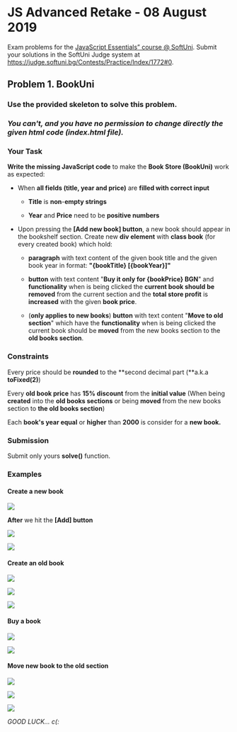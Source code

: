 JS Advanced Retake - 08 August 2019
===================================

Exam problems for the [JavaScript Essentials” course \@
SoftUni](https://softuni.bg/courses/js-essentials). Submit your solutions in the
SoftUni Judge system at
<https://judge.softuni.bg/Contests/Practice/Index/1772#0>.

Problem 1. BookUni
------------------

### Use the provided skeleton to solve this problem.

### *You can't, and you have no permission to change directly the given html code (index.html file).*

### Your Task

**Write the missing JavaScript code** to make the **Book Store (BookUni)** work
as expected:

-   When **all fields (title, year and price)** are **filled with correct
    input**

    -   **Title** is **non**-**empty strings**

    -   **Year** and **Price** need to be **positive numbers**

-   Upon pressing the **[Add new book] button**, a new book should appear in the
    bookshelf section. Create new **div element** with **class book** (for every
    created book) which hold:

    -   **paragraph** with text content of the given book title and the given
        book year in format: **"{bookTitle} [{bookYear}]"**

    -   **button** with text content "**Buy it only for {bookPrice} BGN**" and
        **functionality** when is being clicked the **current book should be
        removed** from the current section and the **total store profit** is
        **increased** with the given **book price**.

    -   (**only applies to new books**) **button** with text content "**Move to
        old section**" which have the **functionality** when is being clicked
        the current book should be **moved** from the new books section to the
        **old books section**.

### Constraints

Every price should be **rounded** to the **second decimal part (**a.k.a
**toFixed(2)**)

Every **old book price** has **15% discount** from the **initial value** (When
being **created** into the **old books sections** or being **moved** from the
new books section to **the old books section**)

Each **book's year equal** or **higher** than **2000** is consider for a **new
book.**

### Submission

Submit only yours **solve()** function.

### Examples

#### Create a new book

![](media/9403167cb2b73e2954edf1c60698bb29.png)

**After** we hit the **[Add] button**

![](media/3a39a12e42752af4d2115ca733b12de1.png)

![](media/3c41192fa1fb1ec11c7fc0e45f7943a1.png)

#### Create an old book

![](media/17cc66829af9b0840ff8ca38f689f478.png)

![](media/84701ed93e8b96ef0c0bf46b68f8682a.png)

![](media/ed6a6842d7dd8883e44a7733f34b8eee.png)

#### Buy a book

![](media/a3341e53b1c71667c155e9d53929d53a.png)

![](media/9542f2fcbc814baed85bd793a0e93fca.png)

#### Move new book to the old section

![](media/a780ca4e09d8b91772788fd502a479d6.png)

![](media/7d5225427d8cfbf08e665ea5ec5ab2b6.png)

![](media/af5d141fb226bff0808ee503419d8c28.png)

*GOOD LUCK… c(:*
